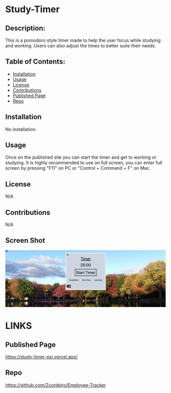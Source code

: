 # Study-Timer

  ## Description:

  This is a pomodoro style timer made to help the user focus while studying and working. Users can also adjust the times to better suite their needs.


  ## Table of Contents:
  - [Installation](#installation)
  - [Usage](#usage)
  - [License](#license)
  - [Contributions](#contributions)
  - [Published Page](#page)
  - [Repo](#repo)

 ## Installation
  No installation. 


 ## Usage 
   Once on the published site you can start the timer and get to working or studying. It is highly recommended to use on full screen, you can enter full screen by pressing "F11" on PC or "Control + Command + F" on Mac.

 ## License 
  N/A

 ## Contributions 
  N/A

 ## Screen Shot
 ![Screenshot-generated-terminal-response](./public/assets/images/screenshot.png)

# LINKS

 ## Published Page 
  https://study-timer-psi.vercel.app/

 ## Repo 
  https://github.com/Zcordeiro/Employee-Tracker

